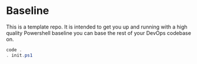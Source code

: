 # Baseline

This is a template repo.  It is intended to get you up and running with a high quality Powershell baseline you can base the rest of your DevOps codebase on.

```powershell
code .
. init.ps1
```
